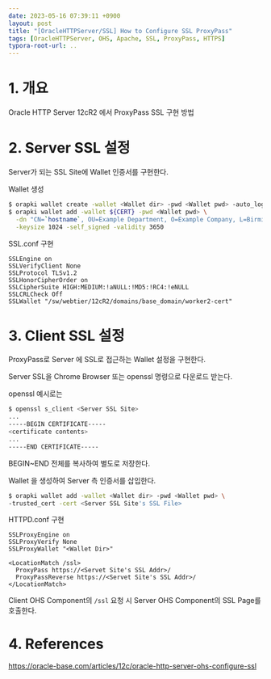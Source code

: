 ```yaml
---
date: 2023-05-16 07:39:11 +0900
layout: post
title: "[OracleHTTPServer/SSL] How to Configure SSL ProxyPass"
tags: [OracleHTTPServer, OHS, Apache, SSL, ProxyPass, HTTPS]
typora-root-url: ..
---
```


# 1. 개요

Oracle HTTP Server 12cR2 에서 ProxyPass SSL 구현 방법



# 2. Server SSL 설정

Server가 되는 SSL Site에 Wallet 인증서를 구현한다.



Wallet 생성

```sh
$ orapki wallet create -wallet <Wallet dir> -pwd <Wallet pwd> -auto_login
$ orapki wallet add -wallet ${CERT} -pwd <Wallet pwd> \
  -dn "CN=`hostname`, OU=Example Department, O=Example Company, L=Birmingham, ST=West Midlands, C=GB" \
  -keysize 1024 -self_signed -validity 3650
```



SSL.conf 구현

```
SSLEngine on
SSLVerifyClient None
SSLProtocol TLSv1.2
SSLHonorCipherOrder on
SSLCipherSuite HIGH:MEDIUM:!aNULL:!MD5:!RC4:!eNULL
SSLCRLCheck Off
SSLWallet "/sw/webtier/12cR2/domains/base_domain/worker2-cert"
```



# 3. Client SSL 설정

ProxyPass로 Server 에 SSL로 접근하는 Wallet 설정을 구현한다.



Server SSL을 Chrome Browser 또는 openssl 명령으로 다운로드 받는다.

openssl 예시로는

```sh
$ openssl s_client <Server SSL Site>
...
-----BEGIN CERTIFICATE-----
<certificate contents>
...
-----END CERTIFICATE-----
```



BEGIN~END 전체를 복사하여 별도로 저장한다.



Wallet 을 생성하여 Server 측 인증서를 삽입한다.

```sh
$ orapki wallet add -wallet <Wallet dir> -pwd <Wallet pwd> \
-trusted_cert -cert <Server SSL Site's SSL File>
```



HTTPD.conf 구현

```
SSLProxyEngine on
SSLProxyVerify None
SSLProxyWallet "<Wallet Dir>"

<LocationMatch /ssl>
  ProxyPass https://<Servet Site's SSL Addr>/
  ProxyPassReverse https://<Servet Site's SSL Addr>/
</LocationMatch>
```



Client OHS Component의 `/ssl` 요청 시 Server OHS Component의 SSL Page를 호출한다.



# 4. References

https://oracle-base.com/articles/12c/oracle-http-server-ohs-configure-ssl

